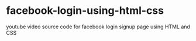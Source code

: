 # facebook-login-using-html-css
youtube video source code for facebook login signup page using HTML and CSS
